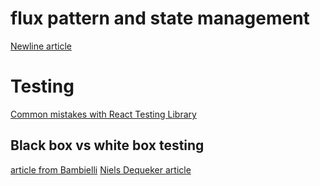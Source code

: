 # flux pattern and state management

[Newline article](https://www.newline.co/fullstack-react/30-days-of-react/day-18/#:~:text=Flux%20is%20a%20pattern%20for,default%20method%20for%20handling%20data.)

# Testing

[Common mistakes with React Testing Library](https://kentcdodds.com/blog/common-mistakes-with-react-testing-library)

## Black box vs white box testing
[article from Bambielli](https://bambielli.com/til/2019-12-12-directly-testing-react-component-methods-considered-harmful/)
[Niels Dequeker article](https://www.element7.io/2020/01/react-white-box-vs-black-box-testing/)
